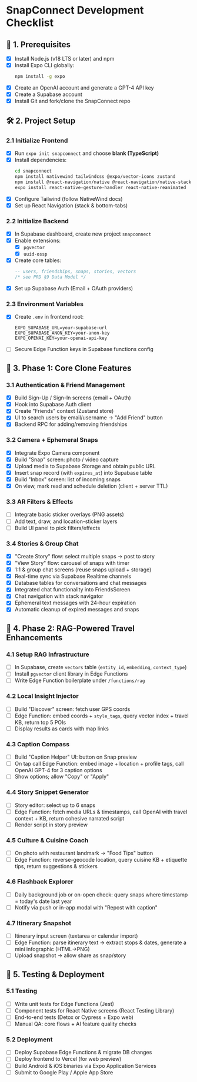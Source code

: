# SnapConnect Development Checklist

## 🚀 1. Prerequisites
- [x] Install Node.js (v18 LTS or later) and npm
- [x] Install Expo CLI globally:
  ```bash
  npm install -g expo
  ```
- [x] Create an OpenAI account and generate a GPT-4 API key
- [x] Create a Supabase account
- [x] Install Git and fork/clone the SnapConnect repo

## 🛠️ 2. Project Setup

### 2.1 Initialize Frontend
- [x] Run `expo init snapconnect` and choose **blank (TypeScript)**
- [x] Install dependencies:
  ```bash
  cd snapconnect
  npm install nativewind tailwindcss @expo/vector-icons zustand
  npm install @react-navigation/native @react-navigation/native-stack
  expo install react-native-gesture-handler react-native-reanimated
  ```
- [x] Configure Tailwind (follow NativeWind docs)
- [x] Set up React Navigation (stack & bottom-tabs)

### 2.2 Initialize Backend
- [x] In Supabase dashboard, create new project `snapconnect`
- [x] Enable extensions:
  - [x] `pgvector`
  - [x] `uuid-ossp`
- [x] Create core tables:
  ```sql
  -- users, friendships, snaps, stories, vectors
  /* see PRD §9 Data Model */
  ```
- [x] Set up Supabase Auth (Email + OAuth providers)

### 2.3 Environment Variables
- [x] Create `.env` in frontend root:
  ```env
  EXPO_SUPABASE_URL=your-supabase-url
  EXPO_SUPABASE_ANON_KEY=your-anon-key
  EXPO_OPENAI_KEY=your-openai-api-key
  ```
- [ ] Secure Edge Function keys in Supabase functions config

## 🔐 3. Phase 1: Core Clone Features

### 3.1 Authentication & Friend Management
- [x] Build Sign-Up / Sign-In screens (email + OAuth)
- [x] Hook into Supabase Auth client
- [x] Create "Friends" context (Zustand store)
- [x] UI to search users by email/username → "Add Friend" button
- [x] Backend RPC for adding/removing friendships

### 3.2 Camera + Ephemeral Snaps
- [x] Integrate Expo Camera component
- [x] Build "Snap" screen: photo / video capture
- [x] Upload media to Supabase Storage and obtain public URL
- [x] Insert snap record (with `expires_at`) into Supabase table
- [x] Build "Inbox" screen: list of incoming snaps
- [x] On view, mark read and schedule deletion (client + server TTL)

### 3.3 AR Filters & Effects
- [ ] Integrate basic sticker overlays (PNG assets)
- [ ] Add text, draw, and location-sticker layers
- [ ] Build UI panel to pick filters/effects

### 3.4 Stories & Group Chat
- [x] "Create Story" flow: select multiple snaps → post to story
- [x] "View Story" flow: carousel of snaps with timer
- [x] 1:1 & group chat screens (reuse snaps upload + storage)
- [x] Real-time sync via Supabase Realtime channels
- [x] Database tables for conversations and chat messages
- [x] Integrated chat functionality into FriendsScreen
- [x] Chat navigation with stack navigator
- [x] Ephemeral text messages with 24-hour expiration
- [x] Automatic cleanup of expired messages and snaps

## 🤖 4. Phase 2: RAG-Powered Travel Enhancements

### 4.1 Setup RAG Infrastructure
- [ ] In Supabase, create `vectors` table (`entity_id`, `embedding`, `context_type`)
- [ ] Install `pgvector` client library in Edge Functions
- [ ] Write Edge Function boilerplate under `/functions/rag`

### 4.2 Local Insight Injector
- [ ] Build "Discover" screen: fetch user GPS coords
- [ ] Edge Function: embed coords + `style_tags`, query vector index + travel KB, return top 5 POIs
- [ ] Display results as cards with map links

### 4.3 Caption Compass
- [ ] Build "Caption Helper" UI: button on Snap preview
- [ ] On tap call Edge Function: embed image + location + profile tags, call OpenAI GPT-4 for 3 caption options
- [ ] Show options; allow "Copy" or "Apply"

### 4.4 Story Snippet Generator
- [ ] Story editor: select up to 6 snaps
- [ ] Edge Function: fetch media URLs & timestamps, call OpenAI with travel context + KB, return cohesive narrated script
- [ ] Render script in story preview

### 4.5 Culture & Cuisine Coach
- [ ] On photo with restaurant landmark → "Food Tips" button
- [ ] Edge Function: reverse-geocode location, query cuisine KB + etiquette tips, return suggestions & stickers

### 4.6 Flashback Explorer
- [ ] Daily background job or on-open check: query snaps where timestamp = today's date last year
- [ ] Notify via push or in-app modal with "Repost with caption"

### 4.7 Itinerary Snapshot
- [ ] Itinerary input screen (textarea or calendar import)
- [ ] Edge Function: parse itinerary text → extract stops & dates, generate a mini infographic (HTML→PNG)
- [ ] Upload snapshot → allow share as snap/story

## 🔧 5. Testing & Deployment

### 5.1 Testing
- [ ] Write unit tests for Edge Functions (Jest)
- [ ] Component tests for React Native screens (React Testing Library)
- [ ] End-to-end tests (Detox or Cypress + Expo web)
- [ ] Manual QA: core flows + AI feature quality checks

### 5.2 Deployment
- [ ] Deploy Supabase Edge Functions & migrate DB changes
- [ ] Deploy frontend to Vercel (for web preview)
- [ ] Build Android & iOS binaries via Expo Application Services
- [ ] Submit to Google Play / Apple App Store